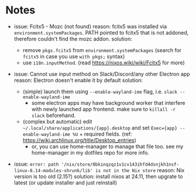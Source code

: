 # Notes

- issue: Fcitx5 - Mozc (not found)
  reason: fcitx5 was installed via `environment.systemPackages`. PATH pointed to fcitx5 that is not addoned, therefore couldn't find the mozc addon.
  solution:
    - remove `pkgs.fcitx5` from `environment.systemPackages` (search for `fcitx5` in case you use `with pkgs;` syntax)
    - use `i18n.inputMethod`. (read <https://nixos.wiki/wiki/Fcitx5> for more)

- issue: Cannot use input method on Slack/Discord/any other Electron app
  reason: Electron doesn't enable it by default
  solution:
    - (simple) launch them using `--enable-wayland-ime` flag, i.e. `slack --enable-wayland-ime`
      - some electron apps may have background worker that interfere with newly launched app frontend. make sure to `killall -r slack` beforehand.
    - (complex but automatic) edit `~/.local/share/applications/{app}.desktop` and set `Exec={app} --enable-wayland-ime %U` + required fields. (ref: <https://wiki.archlinux.org/title/Desktop_entries>)
      - or, you can use home-manager to manage that file too. see my home-manager in my dotfiles repo for more info.

- issue: `error: path '/nix/store/0bkinqzqz1v1cv143ihfd4dsnjkh1nsf-linux-6.14-modules-shrunk/lib' is not in the Nix store`
  reason: Nix version is too old (2.15?)
  solution: install nixos at 24.11, then upgrate to latest (or update installer and just reinstall)
